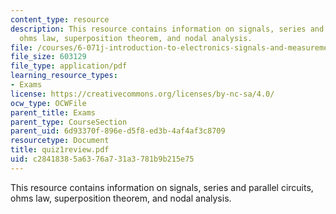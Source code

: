 ```yaml
---
content_type: resource
description: This resource contains information on signals, series and parallel circuits,
  ohms law, superposition theorem, and nodal analysis.
file: /courses/6-071j-introduction-to-electronics-signals-and-measurement-spring-2006/c28418385a6376a731a3781b9b215e75_quiz1review.pdf
file_size: 603129
file_type: application/pdf
learning_resource_types:
- Exams
license: https://creativecommons.org/licenses/by-nc-sa/4.0/
ocw_type: OCWFile
parent_title: Exams
parent_type: CourseSection
parent_uid: 6d93370f-896e-d5f8-ed3b-4af4af3c8709
resourcetype: Document
title: quiz1review.pdf
uid: c2841838-5a63-76a7-31a3-781b9b215e75
---
```

This resource contains information on signals, series and parallel circuits, ohms law, superposition theorem, and nodal analysis.